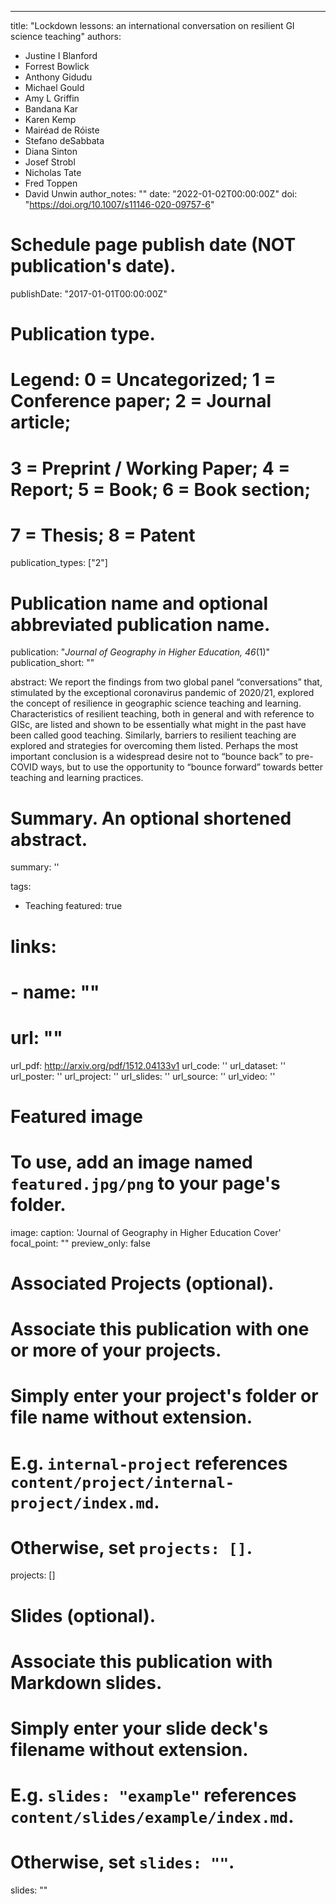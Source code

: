 ---
title: "Lockdown lessons: an international conversation on resilient GI science teaching"
authors:
- Justine I Blanford
- Forrest Bowlick
- Anthony Gidudu
- Michael Gould
- Amy L Griffin
- Bandana Kar
- Karen Kemp
- Mairéad de Róiste
- Stefano deSabbata
- Diana Sinton
- Josef Strobl
- Nicholas Tate
- Fred Toppen
- David Unwin
author_notes: ""
date: "2022-01-02T00:00:00Z"
doi: "https://doi.org/10.1007/s11146-020-09757-6"

# Schedule page publish date (NOT publication's date).
publishDate: "2017-01-01T00:00:00Z"

# Publication type.
# Legend: 0 = Uncategorized; 1 = Conference paper; 2 = Journal article;
# 3 = Preprint / Working Paper; 4 = Report; 5 = Book; 6 = Book section;
# 7 = Thesis; 8 = Patent
publication_types: ["2"]

# Publication name and optional abbreviated publication name.
publication: "*Journal of Geography in Higher Education, 46*(1)"
publication_short: ""

abstract: We report the findings from two global panel “conversations” that, stimulated by the exceptional coronavirus pandemic of 2020/21, explored the concept of resilience in geographic science teaching and learning. Characteristics of resilient teaching, both in general and with reference to GISc, are listed and shown to be essentially what might in the past have been called good teaching. Similarly, barriers to resilient teaching are explored and strategies for overcoming them listed. Perhaps the most important conclusion is a widespread desire not to “bounce back” to pre-COVID ways, but to use the opportunity to “bounce forward” towards better teaching and learning practices.

# Summary. An optional shortened abstract.
summary: ''

tags:
- Teaching
featured: true

# links:
# - name: ""
#   url: ""
url_pdf: http://arxiv.org/pdf/1512.04133v1
url_code: ''
url_dataset: ''
url_poster: ''
url_project: ''
url_slides: ''
url_source: ''
url_video: ''

# Featured image
# To use, add an image named `featured.jpg/png` to your page's folder. 
image:
  caption: 'Journal of Geography in Higher Education Cover'
  focal_point: ""
  preview_only: false

# Associated Projects (optional).
#   Associate this publication with one or more of your projects.
#   Simply enter your project's folder or file name without extension.
#   E.g. `internal-project` references `content/project/internal-project/index.md`.
#   Otherwise, set `projects: []`.
projects: []

# Slides (optional).
#   Associate this publication with Markdown slides.
#   Simply enter your slide deck's filename without extension.
#   E.g. `slides: "example"` references `content/slides/example/index.md`.
#   Otherwise, set `slides: ""`.
slides: ""